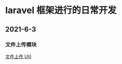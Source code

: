 # laravel 框架进行的日常开发

## 2021-6-3

### 文件上传模块

[文件上传 Util](https://github.com/TomatoZ7/project/blob/master/daily_laravel/app/Utils/UploadUtil.php)
